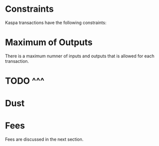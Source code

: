 # Constraints

Kaspa transactions have the following constraints:

# Maximum of Outputs

There is a maximum numner of inputs and outputs that is allowed for each transaction.

# TODO ^^^

# Dust


# Fees

Fees are discussed in the next section.
